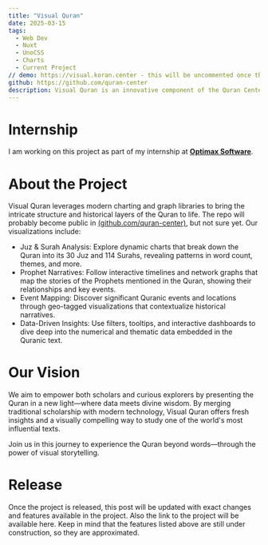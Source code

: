 ```yaml
---
title: "Visual Quran"
date: 2025-03-15
tags:
  - Web Dev
  - Nuxt
  - UnoCSS
  - Charts
  - Current Project
// demo: https://visual.koran.center - this will be uncommented once the demo is ready.
github: https://github.com/quran-center
description: Visual Quran is an innovative component of the Quran Center initiative. It transforms the rich textual heritage of the Holy Quran into engaging, interactive visualizations.
---
```


# Internship

I am working on this project as part of my internship at **<a target="new" href="https://optimaxsoftware.com"><u>Optimax Software</u></a>**.

# About the Project

Visual Quran leverages modern charting and graph libraries to bring the intricate structure and historical layers of the Quran to life. The repo will probably become public in <a target="new" href="https://github.com/quran-center"><u>(github.com/quran-center)</u></a>, but not sure yet. Our visualizations include:

- Juz & Surah Analysis: Explore dynamic charts that break down the Quran into its 30 Juz and 114 Surahs, revealing patterns in word count, themes, and more.
- Prophet Narratives: Follow interactive timelines and network graphs that map the stories of the Prophets mentioned in the Quran, showing their relationships and key events.
- Event Mapping: Discover significant Quranic events and locations through geo-tagged visualizations that contextualize historical narratives.
- Data-Driven Insights: Use filters, tooltips, and interactive dashboards to dive deep into the numerical and thematic data embedded in the Quranic text.

# Our Vision

We aim to empower both scholars and curious explorers by presenting the Quran in a new light—where data meets divine wisdom. By merging traditional scholarship with modern technology, Visual Quran offers fresh insights and a visually compelling way to study one of the world's most influential texts.

Join us in this journey to experience the Quran beyond words—through the power of visual storytelling.

# Release

Once the project is released, this post will be updated with exact changes and features available in the project. Also the link to the project will be available here. Keep in mind that the features listed above are still under construction, so they are approximated.
